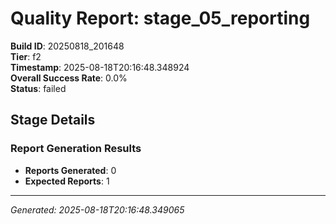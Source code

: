 # Quality Report: stage_05_reporting

**Build ID**: 20250818_201648  
**Tier**: f2  
**Timestamp**: 2025-08-18T20:16:48.348924  
**Overall Success Rate**: 0.0%  
**Status**: failed

## Stage Details

### Report Generation Results

- **Reports Generated**: 0
- **Expected Reports**: 1

---
*Generated: 2025-08-18T20:16:48.349065*
